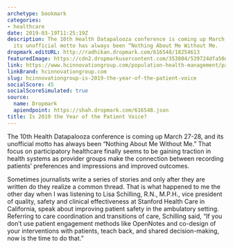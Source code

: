 ```yaml
---
archetype: bookmark
categories:
- healthcare
date: 2019-03-19T11:25:19Z
description: The 10th Health Datapalooza conference is coming up March 27-28, and
  its unofficial motto has always been “Nothing About Me Without Me.
dropmark.editURL: http://radhikan.dropmark.com/616548/18254613
featuredImage: https://cdn2.dropmarkusercontent.com/353804/539724dfa50d5876010a27e5e3bf94ae62266d815503577ba21b3e112ff5cce6/thumbnail/patient_video_consult.5c8ff655a4bf3.jpg?Expires=1557430062&Signature=ZItcGOVfpVtR0JwKmI1~Pv-oizXNmBv9LZZFWDS-1ZVv6EDndG-78L2XotFw4r~PSW-XL3tFgJSbgZdJai~mKWXdK7v-4evQsl~uxQRDBZix91RjTdiRfAvxh82mTT6VomzXm8RsoZIKGELBtEapyji3UeXwblkuQrSe462nUHZPf0Li8mYVfGcaUnNgtDYNNUkorg3-043lDVLrsmUcYbV9dxZ24kifesY6BBV1~NTjRKTO6MiptNGg2jbX~QUs4MP6sUwIC~Nt2mUnpE1nMZMKVjJhOAiabT-qoA7rbRD8DE0SNuo-rTCXsylG0l2GFKxkQAVo27x1lvi6FZuQYw__&Key-Pair-Id=APKAITQYWVEN757ZA4KQ
link: https://www.hcinnovationgroup.com/population-health-management/patient-engagement/blog/21072328/is-2019-the-year-of-the-patient-voice
linkBrand: hcinnovationgroup.com
slug: hcinnovationgroup-is-2019-the-year-of-the-patient-voice
socialScore: 45
socialScoreSimulated: true
source:
  name: Dropmark
  apiendpoint: https://shah.dropmark.com/616548.json
title: Is 2019 the Year of the Patient Voice?
---
```

The 10th Health Datapalooza conference is coming up March 27-28, and its unofficial motto has always been “Nothing About Me Without Me.” That focus on participatory healthcare finally seems to be gaining traction in health systems as provider groups make the connection between recording patients’ preferences and impressions and improved outcomes.

Sometimes journalists write a series of stories and only after they are written do they realize a common thread. That is what happened to me the other day when I was listening to Lisa Schilling, R.N., M.P.H., vice president of quality, safety and clinical effectiveness at Stanford Health Care in California, speak about improving patient safety in the ambulatory setting. Referring to care coordination and transitions of care, Schilling said, “If you don’t use patient engagement methods like OpenNotes and co-design of your interventions with patients, teach back, and shared decision-making, now is the time to do that.”

